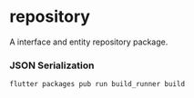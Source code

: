 # repository

A interface and entity repository package.

### JSON Serialization

```
flutter packages pub run build_runner build
```
